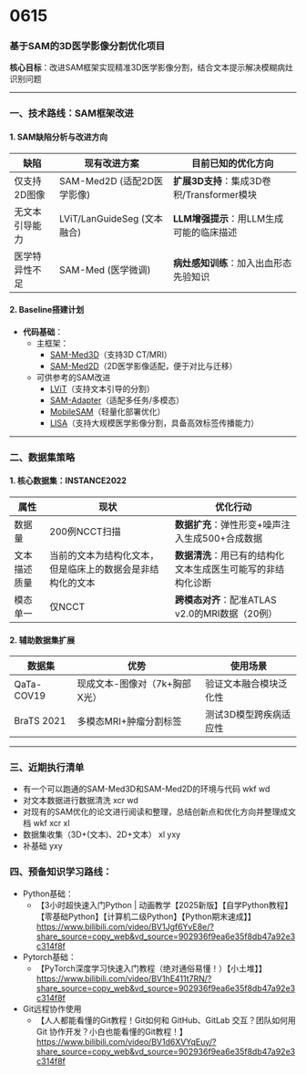 # 0615
### 基于SAM的3D医学影像分割优化项目
**核心目标**：改进SAM框架实现精准3D医学影像分割，结合文本提示解决模糊病灶识别问题

---

### 一、技术路线：SAM框架改进
#### 1. **SAM缺陷分析与改进方向**
| **缺陷**                | **现有改进方案**               | **目前已知的优化方向**                  |
|-------------------------|--------------------------------|-----------------------------------|
| 仅支持2D图像            | SAM-Med2D (适配2D医学影像)     | **扩展3D支持**：集成3D卷积/Transformer模块 |
| 无文本引导能力          | LViT/LanGuideSeg (文本融合)    | **LLM增强提示**：用LLM生成可能的临床描述 |
| 医学特异性不足          | SAM-Med (医学微调)              | **病灶感知训练**：加入出血形态先验知识 |

#### 2. **Baseline搭建计划**
- **代码基础**：
  - 主框架：
    - [SAM-Med3D](https://github.com/uni-medical/SAM-Med3D)（支持3D CT/MRI）
    - [SAM-Med2D](https://github.com/OpenGVLab/SAM-Med2D)（2D医学影像适配，便于对比与迁移）
  - 可供参考的SAM改进
    - [LViT](https://github.com/HUANGLIZI/LViT)（支持文本引导的分割）
    - [SAM-Adapter](https://github.com/tianrun-chen/SAM-Adapter-PyTorch)（适配多任务/多模态）
    - [MobileSAM](https://github.com/ChaoningZhang/MobileSAM)（轻量化部署优化）
    - [LISA](https://github.com/dvlab-research/LISA)（支持大规模医学影像分割，具备高效标签传播能力）
---

### 二、数据集策略
#### 1. **核心数据集：INSTANCE2022**
| **属性**         | **现状**                     | **优化行动**                     |
|------------------|------------------------------|----------------------------------|
| 数据量           | 200例NCCT扫描                | **数据扩充**：弹性形变+噪声注入生成500+合成数据 |
| 文本描述质量     | 当前的文本为结构化文本，但是临床上的数据会是非结构化的文本             | **数据清洗**：用已有的结构化文本生成医生可能写的非结构化诊断
| 模态单一         | 仅NCCT                       | **跨模态对齐**：配准ATLAS v2.0的MRI数据（20例） |

#### 2. **辅助数据集扩展**
| **数据集**       | **优势**                     | **使用场景**                     |
|------------------|------------------------------|----------------------------------|
| QaTa-COV19       | 现成文本-图像对（7k+胸部X光）| 验证文本融合模块泛化性           |
| BraTS 2021       | 多模态MRI+肿瘤分割标签       | 测试3D模型跨疾病适应性           |

---

### 三、近期执行清单
 - 有一个可以跑通的SAM-Med3D和SAM-Med2D的环境与代码 wkf wd
 - 对文本数据进行数据清洗 xcr wd
 - 对现有的SAM优化的论文进行阅读和整理，总结创新点和优化方向并整理成文档 wkf xcr xl
 - 数据集收集（3D+(文本)、2D+文本） xl yxy
 - 补基础 yxy

### 四、预备知识学习路线：
 - Python基础：
   - 【3小时超快速入门Python | 动画教学【2025新版】【自学Python教程】【零基础Python】【计算机二级Python】【Python期末速成】】 https://www.bilibili.com/video/BV1Jgf6YvE8e/?share_source=copy_web&vd_source=902936f9ea6e35f8db47a92e3c314f8f
 - Pytorch基础：
   - 【PyTorch深度学习快速入门教程（绝对通俗易懂！）【小土堆】】 https://www.bilibili.com/video/BV1hE411t7RN/?share_source=copy_web&vd_source=902936f9ea6e35f8db47a92e3c314f8f
 - Git远程协作使用
   - 【人人都能看懂的Git教程！Git如何和 GitHub、GitLab 交互？团队如何用 Git 协作开发？小白也能看懂的Git教程！】 https://www.bilibili.com/video/BV1d6XVYqEuy/?share_source=copy_web&vd_source=902936f9ea6e35f8db47a92e3c314f8f
